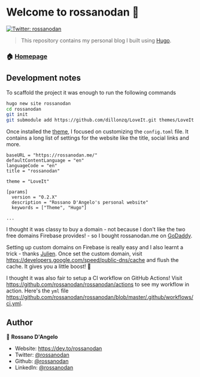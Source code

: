 # Welcome to rossanodan 👋
[![Twitter: rossanodan](https://img.shields.io/twitter/follow/rossanodan.svg?style=social)](https://twitter.com/rossanodan)

> This repository contains my personal blog I built using [Hugo](https://gohugo.io/).

### 🏠 [Homepage](https://rossanodan.me/)

## Development notes

To scaffold the project it was enough to run the following commands

```bash
hugo new site rossanodan
cd rossanodan
git init
git submodule add https://github.com/dillonzq/LoveIt.git themes/LoveIt
```

Once installed the [theme](https://github.com/dillonzq/LoveIt.git), I focused on customizing the `config.toml` file. It contains a long list of settings for the website like the title, social links and more.

```
baseURL = "https://rossanodan.me/"
defaultContentLanguage = "en"
languageCode = "en"
title = "rossanodan"

theme = "LoveIt"

[params]
  version = "0.2.X"
  description = "Rossano D'Angelo's personal website"
  keywords = ["Theme", "Hugo"]

...
```

I thought it was classy to buy a domain - not because I don't like the two free domains Firebase provides! - so I bought rossanodan.me on [GoDaddy](https://uk.godaddy.com/).

Setting up custom domains on Firebase is really easy and I also learnt a trick - thanks [Julien](https://twitter.com/BPS_Julien). Once set the custom domain, visit https://developers.google.com/speed/public-dns/cache and flush the cache. It gives you a little boost! :rocket:

I thought it was also fair to setup a CI workflow on GitHub Actions! Visit https://github.com/rossanodan/rossanodan/actions to see my workflow in action. Here's the `yml` file https://github.com/rossanodan/rossanodan/blob/master/.github/workflows/ci.yml.

## Author

👤 **Rossano D'Angelo**

* Website: https://dev.to/rossanodan
* Twitter: [@rossanodan](https://twitter.com/rossanodan)
* Github: [@rossanodan](https://github.com/rossanodan)
* LinkedIn: [@rossanodan](https://linkedin.com/in/rossanodan)